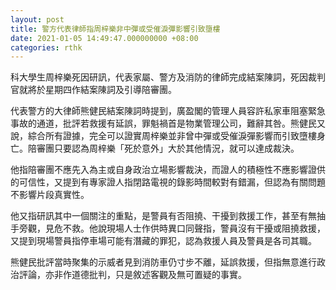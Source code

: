```yaml
---
layout: post
title: 警方代表律師指周梓樂非中彈或受催淚彈影響引致墮樓
date: 2021-01-05 14:49:47.000000000 +08:00
categories: rthk
---
```


科大學生周梓樂死因研訊，代表家屬、警方及消防的律師完成結案陳詞，死因裁判官就將於星期四作結案陳詞及引導陪審團。

代表警方的大律師熊健民結案陳詞時提到，廣盈閣的管理人員容許私家車阻塞緊急事故的通道，批評若救援有延誤，罪魁禍首是物業管理公司，難辭其咎。熊健民又說，綜合所有證據，完全可以證實周梓樂並非曾中彈或受催淚彈影響而引致墮樓身亡。陪審團只要認為周梓樂「死於意外」大於其他情況，就可以達成裁決。

他指陪審團不應先入為主或自身政治立場影響裁決，而證人的積極性不應影響證供的可信性，又提到有專家證人指閉路電視的錄影時間較對有錯漏，但認為有關問題不影響片段真實性。

他又指研訊其中一個關注的重點，是警員有否阻撓、干擾到救援工作，甚至有無抽手旁觀，見危不救。他說現場人士作供時異口同聲指，警員沒有干擾或阻撓救援，又提到現場警員指停車場可能有潛藏的罪犯，認為救援人員及警員是各司其職。

熊健民批評當時聚集的示威者見到消防車仍寸步不離，延誤救援，但指無意進行政治評論，亦非作道德批判，只是敘述客觀及無可置疑的事實。
